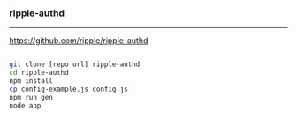### ripple-authd
---
https://github.com/ripple/ripple-authd

```
```

```sh
git clone [repo url] ripple-authd
cd ripple-authd
npm install
cp config-example.js config.js
npm run gen
node app
```

```
```


